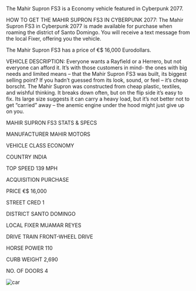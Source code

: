 The Mahir Supron FS3 is a Economy vehicle featured in Cyberpunk 2077.

HOW TO GET THE MAHIR SUPRON FS3 IN CYBERPUNK 2077:
The Mahir Supron FS3 in Cyberpunk 2077 is made available for purchase when roaming the district of Santo Domingo. You will receive a text message from the local Fixer, offering you the vehicle.

The Mahir Supron FS3 has a price of €$ 16,000 Eurodollars.

VEHICLE DESCRIPTION:
Everyone wants a Rayfield or a Herrero, but not everyone can afford it. It’s with those customers in mind- the ones with big needs and limited means – that the Mahir Supron FS3 was built, its biggest selling point? If you hadn’t guessed from its look, sound, or feel – it’s cheap borscht. The Mahir Supron was constructed from cheap plastic, textiles, and wishful thinking. It breaks down often, but on the flip side it’s easy to fix. Its large size suggests it can carry a heavy load, but it’s not better not to get “carried” away – the anemic engine under the hood might just give up on you.

MAHIR SUPRON FS3 STATS & SPECS

MANUFACTURER
MAHIR MOTORS

VEHICLE CLASS
ECONOMY

COUNTRY
INDIA

TOP SPEED
139 MPH

ACQUISITION
PURCHASE

PRICE
€$ 16,000

STREET CRED
1

DISTRICT
SANTO DOMINGO

LOCAL FIXER
MUAMAR REYES

DRIVE TRAIN
FRONT-WHEEL DRIVE

HORSE POWER
110

CURB WEIGHT
2,690

NO. OF DOORS
4

![car](https://www.gamesatlas.com/images/jch-optimize/ng/images_cyberpunk2077_vehicles_mahir-supron-fs3.webp)

